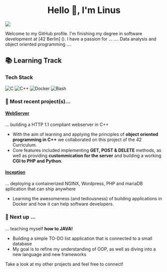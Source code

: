 <h1 align="center">Hello 👋, I'm Linus</h1>

[![](https://visitcount.itsvg.in/api?id=Linuswidmer&label=Profile%20Views&color=1&icon=5&pretty=false)](https://visitcount.itsvg.in)

Welcome to my GitHub profile. I'm finishing my degree in software development at [42 Berlin] (). I have a passion for ...
.... Data analysis and object oriented programming ....

## 📚 Learning Track
### Tech Stack
![C](https://img.shields.io/badge/c-%2300599C.svg?style=for-the-badge&logo=c&logoColor=white) ![C++](https://img.shields.io/badge/C%2B%2B-00599C?style=for-the-badge&logo=c%2B%2B&logoColor=white) ![Docker](https://img.shields.io/badge/docker-%230db7ed.svg?style=for-the-badge&logo=docker&logoColor=white) ![Bash](https://img.shields.io/badge/GNU%20Bash-4EAA25?style=for-the-badge&logo=GNU%20Bash&logoColor=white)

### 🌟 Most recent project(s)...

#### [WebServer](https://github.com/Linuswidmer/42_webserv)
... building a HTTP 1.1 compliant webserver in C++
- With the aim of learning and applying the principles of **object oriented programming in C++** we collaborated on this project of the 42 Curriculum.
- Core features included implementing **GET, POST & DELETE** methods, as well as providing **custommication for the server** and building a working **CGI to PHP and Python**.
#### [Inception](https://github.com/Linuswidmer/42_inception)
... deploying a containerized NGINX, Wordpress, PHP and mariaDB apllication that can ship anywhere
- Learning the awesomeness (and tediousness) of building applications in Docker and how it can help software developers.


### 🚀 Next up ...
#### 
... teaching myself **how to JAVA!**
- Building a simple TO-DO list application that is connected to a small database 
- My goal is to refine my understanding of OOP, as well as diving into a new language and new frameworks

Take a look at my other projects and feel free to connect!
